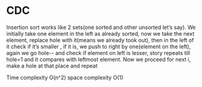 # CDC
Insertion sort works like 2 sets(one sorted and other unsorted let’s say). We initially take one element in the left as already sorted, now we take the next element, replace hole with it(means we already took out), then in the left of it check if it’s smaller , if it is, we push to right by one(element on the left), again we go hole-- and check if element on left is lesser, story repeats till hole=1 and it compares with leftmost element. Now we proceed for next i, make a hole at that place and repeat

Time complexity O(n^2) space complexity O(1)
